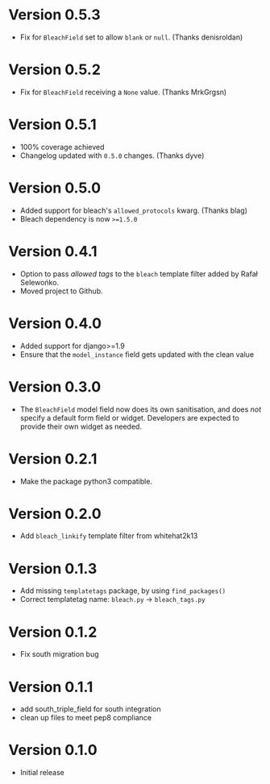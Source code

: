 Version 0.5.3
=============
*  Fix for `BleachField` set to allow `blank` or `null`. (Thanks denisroldan)

Version 0.5.2
=============
*  Fix for `BleachField` receiving a `None` value. (Thanks MrkGrgsn)

Version 0.5.1
=============
*  100% coverage achieved
*  Changelog updated with `0.5.0` changes. (Thanks dyve)

Version 0.5.0
=============
*  Added support for bleach's `allowed_protocols` kwarg. (Thanks blag)
*  Bleach dependency is now `>=1.5.0`

Version 0.4.1
=============
*  Option to pass *allowed tags* to the `bleach` template filter added by Rafał Selewońko.
*  Moved project to Github.

Version 0.4.0
=============
*  Added support for django>=1.9
*  Ensure that the `model_instance` field gets updated with the clean value

Version 0.3.0
=============
*  The `BleachField` model field now does its own sanitisation,
   and does *not* specify a default form field or widget.
   Developers are expected to provide their own widget as needed.

Version 0.2.1
=============
*  Make the package python3 compatible.

Version 0.2.0
=============
*  Add `bleach_linkify` template filter from whitehat2k13

Version 0.1.3
=============
*  Add missing `templatetags` package, by using `find_packages()`
*  Correct templatetag name: ``bleach.py`` -> ``bleach_tags.py``

Version 0.1.2
=============
*  Fix south migration bug

Version 0.1.1
=============
*  add south_triple_field for south integration
*  clean up files to meet pep8 compliance

Version 0.1.0
=============
*  Initial release